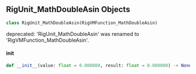 ## RigUnit_MathDoubleAsin Objects

```python
class RigUnit_MathDoubleAsin(RigVMFunction_MathDoubleAsin)
```

deprecated: 'RigUnit_MathDoubleAsin' was renamed to 'RigVMFunction_MathDoubleAsin'.

<a id="unreal.RigUnit_MathDoubleAsin.__init__"></a>

#### __init__

```python
def __init__(value: float = 0.000000, result: float = 0.000000) -> None
```

<a id="unreal.RigVMFunction_MathDoubleAcos"></a>